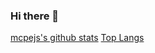 ### Hi there 👋

<!--
**mcpejs/mcpejs** is a ✨ _special_ ✨ repository because its `README.md` (this file) appears on your GitHub profile.

Here are some ideas to get you started:

- 🔭 I’m currently working on ...
- 🌱 I’m currently learning ...
- 👯 I’m looking to collaborate on ...
- 🤔 I’m looking for help with ...
- 💬 Ask me about ...
- 📫 How to reach me: ...
- 😄 Pronouns: ...
- ⚡ Fun fact: ...
-->
[mcpejs's github stats](https://github-readme-stats.vercel.app/api?username=mcpejs)
[Top Langs](https://github-readme-stats.vercel.app/api/top-langs/?username=mcpejs)
